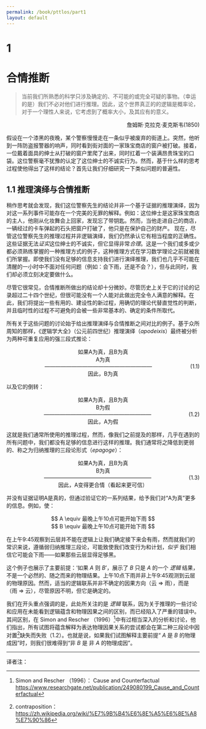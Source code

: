 ```yaml
---
permalink: /book/pttlos/part1
layout: default
---
```

# 1 
# 合情推断

> 当前我们所熟悉的科学只涉及确定的、不可能的或完全可疑的事物。（幸运的是）我们不必对他们进行推理。因此，这个世界真正的的逻辑是概率论，对于一个理性人来说，它考虑到了概率大小，及其应有的意义。
<p align="right">詹姆斯·克拉克·麦克斯韦(1850)</p>

假设在一个漆黑的夜晚，某个警察慢慢走在一条似乎被废弃的街道上。突然，他听到一阵防盗报警器的响声，同时看到街对面的一家珠宝商店的窗户被打破。接着，一位戴着面具的绅士从打破的窗户里爬了出来，同时扛着一个装满昂贵珠宝的口袋。这位警察毫不犹豫的认定了这位绅士的不诚实行为。然而，基于什么样的思考过程使他得出了这样的结论？首先让我们仔细研究一下类似问题的普遍性。

## 1.1 推理演绎与合情推断

稍作思考就会发现，我们这位警察先生的结论并非一个基于证据的推理演绎，因为对这一系列事件可能存在一个完美的无罪的解释。例如：这位绅士是这家珠宝商店的主人，他刚从化妆舞会上回家，发现忘了带钥匙。然而，当他走进自己的商店，一辆经过的卡车弹起的石头把窗户打破了，他只是在保护自己的财产。
现在，尽管这位警察先生的推理过程并非逻辑演绎，我们仍然承认它有相当程度的正确性。这些证据无法*证实*这位绅士的不诚实，但它显得非常*合理*。这是一个我们或多或少都必须熟练掌握的一种推理方式的例子，这种推理方式在学习数学理论之前就被我们所掌握。即使我们没有足够的信息支持我们进行演绎推理，我们也几乎不可能在清醒的一小时中不面对任何问题（例如：会下雨，还是不会？），但与此同时，我们却必须立刻决定要做什么。

尽管它很常见，合情推断所做出的结论却十分微妙。尽管历史上关于它的讨论的记录超过二十四个世纪，但很可能没有一个人能对此做出完全令人满意的解释。在此，我们将提出一些有用的、建设性的新过程，用确切的理论代替直觉性的判断，并且临时性的过程不可避免的会被一些非常基本的、确定的条件所取代。

所有关于这些问题的讨论始于给出推理演绎与合情推断之间对比的例子。基于众所周知的那样，《逻辑学大全》（公元前四世纪）推理演绎（*apodeixis*）最终被分析为两种可重复应用的强三段式推论：

<center> 如果A为真，且B为真</center>
<center> A为真 </center><div style="float: right;">(1.1)</div>
<center>————————————————————</center>
<center>因此，B为真</center>

以及它的倒转：

<center> 如果A为真，且B为真</center>
<center> B为假 </center><div style="float: right;">(1.2)</div>
<center>————————————————————</center>
<center>因此，A为假</center>

这就是我们通常所使用的推理过程，然而，像我们之前提及的那样，几乎在遇到的所有问题中，我们都没有足够的信息进行这样的推理。我们通常将之降低到更弱的、称之为归纳推理的三段论形式（*epagoge*）：

<center> 如果A为真，且B为真</center>
<center> B为真 </center><div style="float: right;">(1.3)</div>
<center>————————————————————</center>
<center>因此，A变得更合情（看起来更可信）</center>

并没有证据证明A是真的，但通过验证它的一系列结果，给予我们对“A为真”更多的信息。例如，使：

<center> $$ A \equiv  最晚上午10点可能开始下雨 $$ </center>

<center> $$ B \equiv  最晚上午10点可能开始下雨 $$ </center>

在上午9:45观察到云层并不能在逻辑上让我们确定接下来会有雨，然而就我们的常识来说，遵循弱归纳推理三段论，可能致使我们改变行为和计划，*似乎* 我们相信它可能会下雨——如果那些云层显得足够黑。

这个例子也展示了主要前提：‘如果 $A$ 则 $B$’，展示了 $B$ 只是 $A$ 的一个 *逻辑* 结果，不是一个必然的、随之而来的物理结果。上午10点下雨并非上午9:45观测到云层的物理原因。然而，适当的逻辑联系并非不确定的因果方向（云 $\Rightarrow$ 雨），而是（雨 $\Rightarrow$ 云），尽管原因不明，但它是确定的。

我们在开头重点强调的是，此处所关注的是 *逻辑* 联系，因为关于推理的一些讨论和应用在未能看到逻辑蕴含和物理因果之间的区别，而已经陷入了严重的错误中。其间区别，在 Simon and Rescher （1996）[^1]中有过相当深入的分析和讨论，他们指出，所有试图将蕴含解释为表达物理因果关系的尝试都会在第二种三段论中因对置[^2]缺失而失败（1.2）。也就是说，如果我们试图解释主要前提“ $A$ 是 $B$ 的物理成因”时，则我们很难得到“非 $B$ 是 非 $A$ 的物理成因”。


---
译者注：

[^1]: Simon and Rescher （1996）： Cause and Counterfactual https://www.researchgate.net/publication/249080199_Cause_and_Counterfactual

[^2]: contraposition： https://zh.wikipedia.org/wiki/%E7%9B%B4%E6%8E%A5%E6%8E%A8%E7%90%86